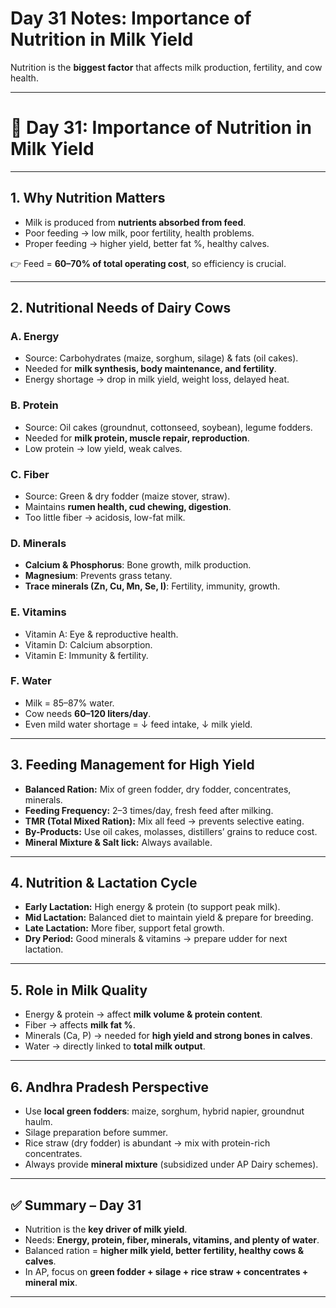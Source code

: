 <H1>Day 31 Notes: Importance of Nutrition in Milk Yield</H1>

Nutrition is the **biggest factor** that affects milk production, fertility, and cow health.

---

# 🐄 Day 31: Importance of Nutrition in Milk Yield

---

## 1. Why Nutrition Matters

* Milk is produced from **nutrients absorbed from feed**.
* Poor feeding → low milk, poor fertility, health problems.
* Proper feeding → higher yield, better fat %, healthy calves.

👉 Feed = **60–70% of total operating cost**, so efficiency is crucial.

---

## 2. Nutritional Needs of Dairy Cows

### **A. Energy**

* Source: Carbohydrates (maize, sorghum, silage) & fats (oil cakes).
* Needed for **milk synthesis, body maintenance, and fertility**.
* Energy shortage → drop in milk yield, weight loss, delayed heat.

### **B. Protein**

* Source: Oil cakes (groundnut, cottonseed, soybean), legume fodders.
* Needed for **milk protein, muscle repair, reproduction**.
* Low protein → low yield, weak calves.

### **C. Fiber**

* Source: Green & dry fodder (maize stover, straw).
* Maintains **rumen health, cud chewing, digestion**.
* Too little fiber → acidosis, low-fat milk.

### **D. Minerals**

* **Calcium & Phosphorus**: Bone growth, milk production.
* **Magnesium**: Prevents grass tetany.
* **Trace minerals (Zn, Cu, Mn, Se, I)**: Fertility, immunity, growth.

### **E. Vitamins**

* Vitamin A: Eye & reproductive health.
* Vitamin D: Calcium absorption.
* Vitamin E: Immunity & fertility.

### **F. Water**

* Milk = 85–87% water.
* Cow needs **60–120 liters/day**.
* Even mild water shortage = ↓ feed intake, ↓ milk yield.

---

## 3. Feeding Management for High Yield

* **Balanced Ration:** Mix of green fodder, dry fodder, concentrates, minerals.
* **Feeding Frequency:** 2–3 times/day, fresh feed after milking.
* **TMR (Total Mixed Ration):** Mix all feed → prevents selective eating.
* **By-Products:** Use oil cakes, molasses, distillers’ grains to reduce cost.
* **Mineral Mixture & Salt lick:** Always available.

---

## 4. Nutrition & Lactation Cycle

* **Early Lactation:** High energy & protein (to support peak milk).
* **Mid Lactation:** Balanced diet to maintain yield & prepare for breeding.
* **Late Lactation:** More fiber, support fetal growth.
* **Dry Period:** Good minerals & vitamins → prepare udder for next lactation.

---

## 5. Role in Milk Quality

* Energy & protein → affect **milk volume & protein content**.
* Fiber → affects **milk fat %**.
* Minerals (Ca, P) → needed for **high yield and strong bones in calves**.
* Water → directly linked to **total milk output**.

---

## 6. Andhra Pradesh Perspective

* Use **local green fodders**: maize, sorghum, hybrid napier, groundnut haulm.
* Silage preparation before summer.
* Rice straw (dry fodder) is abundant → mix with protein-rich concentrates.
* Always provide **mineral mixture** (subsidized under AP Dairy schemes).

---

## ✅ Summary – Day 31

* Nutrition is the **key driver of milk yield**.
* Needs: **Energy, protein, fiber, minerals, vitamins, and plenty of water**.
* Balanced ration = **higher milk yield, better fertility, healthy cows & calves**.
* In AP, focus on **green fodder + silage + rice straw + concentrates + mineral mix**.

---

